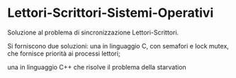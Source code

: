 # Lettori-Scrittori-Sistemi-Operativi

Soluzione al problema di sincronizzazione Lettori-Scrittori.

Si forniscono due soluzioni: una in linguaggio C, con semafori e lock mutex, che fornisce priorità ai processi lettori; 

una in linguaggio C++ che risolve il problema della starvation
